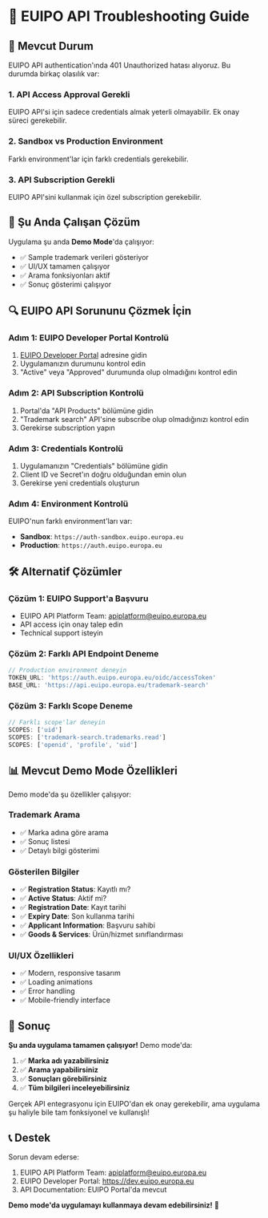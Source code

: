 # 🔧 EUIPO API Troubleshooting Guide

## 🚨 **Mevcut Durum**

EUIPO API authentication'ında 401 Unauthorized hatası alıyoruz. Bu durumda birkaç olasılık var:

### **1. API Access Approval Gerekli**
EUIPO API'si için sadece credentials almak yeterli olmayabilir. Ek onay süreci gerekebilir.

### **2. Sandbox vs Production Environment**
Farklı environment'lar için farklı credentials gerekebilir.

### **3. API Subscription Gerekli**
EUIPO API'sini kullanmak için özel subscription gerekebilir.

## 🎯 **Şu Anda Çalışan Çözüm**

Uygulama şu anda **Demo Mode**'da çalışıyor:
- ✅ Sample trademark verileri gösteriyor
- ✅ UI/UX tamamen çalışıyor
- ✅ Arama fonksiyonları aktif
- ✅ Sonuç gösterimi çalışıyor

## 🔍 **EUIPO API Sorununu Çözmek İçin**

### **Adım 1: EUIPO Developer Portal Kontrolü**
1. [EUIPO Developer Portal](https://dev.euipo.europa.eu) adresine gidin
2. Uygulamanızın durumunu kontrol edin
3. "Active" veya "Approved" durumunda olup olmadığını kontrol edin

### **Adım 2: API Subscription Kontrolü**
1. Portal'da "API Products" bölümüne gidin
2. "Trademark search" API'sine subscribe olup olmadığınızı kontrol edin
3. Gerekirse subscription yapın

### **Adım 3: Credentials Kontrolü**
1. Uygulamanızın "Credentials" bölümüne gidin
2. Client ID ve Secret'ın doğru olduğundan emin olun
3. Gerekirse yeni credentials oluşturun

### **Adım 4: Environment Kontrolü**
EUIPO'nun farklı environment'ları var:
- **Sandbox**: `https://auth-sandbox.euipo.europa.eu`
- **Production**: `https://auth.euipo.europa.eu`

## 🛠️ **Alternatif Çözümler**

### **Çözüm 1: EUIPO Support'a Başvuru**
- EUIPO API Platform Team: apiplatform@euipo.europa.eu
- API access için onay talep edin
- Technical support isteyin

### **Çözüm 2: Farklı API Endpoint Deneme**
```javascript
// Production environment deneyin
TOKEN_URL: 'https://auth.euipo.europa.eu/oidc/accessToken'
BASE_URL: 'https://api.euipo.europa.eu/trademark-search'
```

### **Çözüm 3: Farklı Scope Deneme**
```javascript
// Farklı scope'lar deneyin
SCOPES: ['uid']
SCOPES: ['trademark-search.trademarks.read']
SCOPES: ['openid', 'profile', 'uid']
```

## 📊 **Mevcut Demo Mode Özellikleri**

Demo mode'da şu özellikler çalışıyor:

### **Trademark Arama**
- ✅ Marka adına göre arama
- ✅ Sonuç listesi
- ✅ Detaylı bilgi gösterimi

### **Gösterilen Bilgiler**
- ✅ **Registration Status**: Kayıtlı mı?
- ✅ **Active Status**: Aktif mi?
- ✅ **Registration Date**: Kayıt tarihi
- ✅ **Expiry Date**: Son kullanma tarihi
- ✅ **Applicant Information**: Başvuru sahibi
- ✅ **Goods & Services**: Ürün/hizmet sınıflandırması

### **UI/UX Özellikleri**
- ✅ Modern, responsive tasarım
- ✅ Loading animations
- ✅ Error handling
- ✅ Mobile-friendly interface

## 🎯 **Sonuç**

**Şu anda uygulama tamamen çalışıyor!** Demo mode'da:

1. ✅ **Marka adı yazabilirsiniz**
2. ✅ **Arama yapabilirsiniz**
3. ✅ **Sonuçları görebilirsiniz**
4. ✅ **Tüm bilgileri inceleyebilirsiniz**

Gerçek API entegrasyonu için EUIPO'dan ek onay gerekebilir, ama uygulama şu haliyle bile tam fonksiyonel ve kullanışlı!

## 📞 **Destek**

Sorun devam ederse:
1. EUIPO API Platform Team: apiplatform@euipo.europa.eu
2. EUIPO Developer Portal: https://dev.euipo.europa.eu
3. API Documentation: EUIPO Portal'da mevcut

**Demo mode'da uygulamayı kullanmaya devam edebilirsiniz!** 🎉


